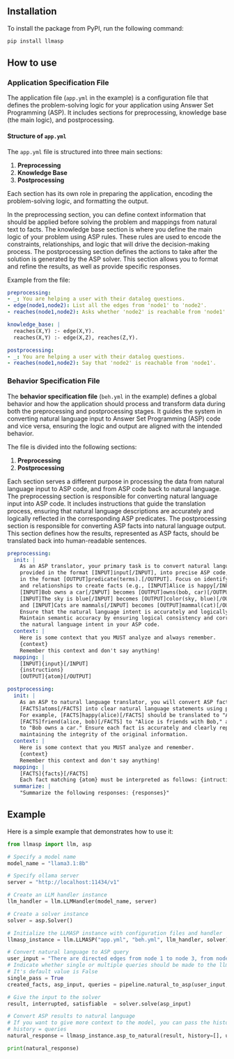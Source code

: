 ## Installation

To install the package from PyPI, run the following command:

```bash
pip install llmasp
```

## How to use

### Application Specification File

The application file (`app.yml` in the example) is a configuration file that defines the problem-solving logic for your application using Answer Set Programming (ASP). It includes sections for preprocessing, knowledge base (the main logic), and postprocessing.

#### Structure of `app.yml`

The `app.yml` file is structured into three main sections:

1. **Preprocessing**
2. **Knowledge Base**
3. **Postprocessing**

Each section has its own role in preparing the application, encoding the problem-solving logic, and formatting the output.

In the preprocessing section, you can define context information that should be applied before solving the problem and mappings from natural text to facts. The knowledge base section is where you define the main logic of your problem using ASP rules. These rules are used to encode the constraints, relationships, and logic that will drive the decision-making process. The postprocessing section defines the actions to take after the solution is generated by the ASP solver. This section allows you to format and refine the results, as well as provide specific responses.

Example from the file:

```yaml
preprocessing:
- _: You are helping a user with their datalog questions.
- edge(node1,node2): List all the edges from 'node1' to 'node2'.
- reaches(node1,node2): Asks whether 'node2' is reachable from 'node1'.

knowledge_base: |
  reaches(X,Y) :- edge(X,Y).
  reaches(X,Y) :- edge(X,Z), reaches(Z,Y).

postprocessing:
- _: You are helping a user with their datalog questions.
- reaches(node1,node2): Say that 'node2' is reachable from 'node1'. 
```

### Behavior Specification File

The **behavior specification file** (`beh.yml` in the example) defines a global behavior and how the application should process and transform data during both the preprocessing and postprocessing stages. It guides the system in converting natural language input to Answer Set Programming (ASP) code and vice versa, ensuring the logic and output are aligned with the intended behavior.

The file is divided into the following sections:

1. **Preprocessing**
2. **Postprocessing**

Each section serves a different purpose in processing the data from natural language input to ASP code, and from ASP code back to natural language.
The preprocessing section is responsible for converting natural language input into ASP code. It includes instructions that guide the translation process, ensuring that natural language descriptions are accurately and logically reflected in the corresponding ASP predicates. The postprocessing section is responsible for converting ASP facts into natural language output. This section defines how the results, represented as ASP facts, should be translated back into human-readable sentences.

```yaml
preprocessing:
  init: | 
    As an ASP translator, your primary task is to convert natural language descriptions, 
    provided in the format [INPUT]input[/INPUT], into precise ASP code, outputting 
    in the format [OUTPUT]predicate(terms).[/OUTPUT]. Focus on identifying key entities 
    and relationships to create facts (e.g., [INPUT]Alice is happy[/INPUT] becomes [OUTPUT]happy(alice).[/OUTPUT]), 
    [INPUT]Bob owns a car[/INPUT] becomes [OUTPUT]owns(bob, car)[/OUTPUT],
    [INPUT]The sky is blue[/INPUT] becomes [OUTPUT]color(sky, blue)[/OUTPUT], 
    and [INPUT]Cats are mammals[/INPUT] becomes [OUTPUT]mammal(cat)[/OUTPUT]. 
    Ensure that the natural language intent is accurately and logically reflected in the ASP code. 
    Maintain semantic accuracy by ensuring logical consistency and correctly reflecting 
    the natural language intent in your ASP code.
  context: |
    Here is some context that you MUST analyze and always remember.
    {context}
    Remember this context and don't say anything!
  mapping: |
    [INPUT]{input}[/INPUT]
    {instructions}
    [OUTPUT]{atom}[/OUTPUT]

postprocessing:
  init: |
    As an ASP to natural language translator, you will convert ASP facts provided in the format 
    [FACTS]atoms[/FACTS] into clear natural language statements using predefined mapping instructions. 
    For example, [FACTS]happy(alice)[/FACTS] should be translated to "Alice is happy," 
    [FACTS]friend(alice, bob)[/FACTS] to "Alice is friends with Bob," and [FACTS]owns(bob, car)[/FACTS] 
    to "Bob owns a car." Ensure each fact is accurately and clearly represented in natural language, 
    maintaining the integrity of the original information.
  context: |
    Here is some context that you MUST analyze and remember.
    {context}
    Remember this context and don't say anything!
  mapping: |
    [FACTS]{facts}[/FACTS]
    Each fact matching {atom} must be interpreted as follows: {intructions}
  summarize: |
    "Summarize the following responses: {responses}"
```

## Example

Here is a simple example that demonstrates how to use it:

```python
from llmasp import llm, asp

# Specify a model name
model_name = "llama3.1:8b"

# Specify ollama server
server = "http://localhost:11434/v1"

# Create an LLM handler instance
llm_handler = llm.LLMHandler(model_name, server)

# Create a solver instance
solver = asp.Solver()

# Initialize the LLMASP instance with configuration files and handler
llmasp_instance = llm.LLMASP("app.yml", "beh.yml", llm_handler, solver)

# Convert natural language to ASP query
user_input = "There are directed edges from node 1 to node 3, from node 3 to node 4, from node 3 to node 5, from node 4 to node 2, and from node 2 to node 5. Is node 2 reachable from node 1?"
# Indicate whether single or multiple queries should be made to the llm for facts extraction. 
# It's default value is False
single_pass = True
created_facts, asp_input, queries = pipeline.natural_to_asp(user_input, single_pass=single_pass)

# Give the input to the solver
result, interrupted, satisfiable  = solver.solve(asp_input)

# Convert ASP results to natural language
# If you want to give more context to the model, you can pass the history
# history = queries
natural_response = llmasp_instance.asp_to_natural(result, history=[], use_history=False)

print(natural_response)
```

